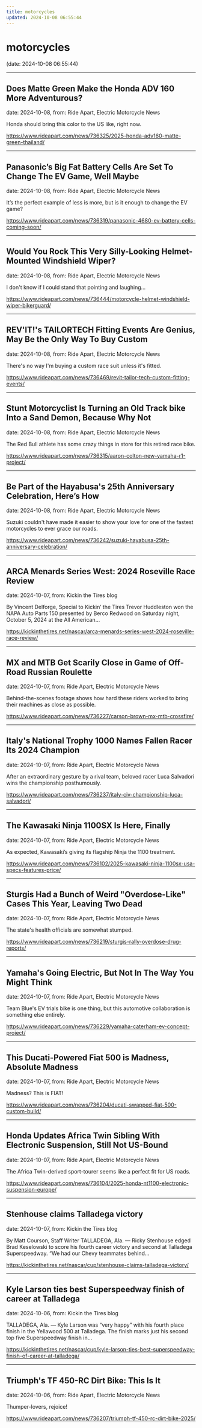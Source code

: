 ```yaml
---
title: motorcycles
updated: 2024-10-08 06:55:44
---
```


# motorcycles

(date: 2024-10-08 06:55:44)

---

## Does Matte Green Make the Honda ADV 160 More Adventurous?

date: 2024-10-08, from: Ride Apart, Electric Motorcycle News

Honda should bring this color to the US like, right now.  

<https://www.rideapart.com/news/736325/2025-honda-adv160-matte-green-thailand/>

---

## Panasonic’s Big Fat Battery Cells Are Set To Change The EV Game, Well Maybe

date: 2024-10-08, from: Ride Apart, Electric Motorcycle News

It’s the perfect example of less is more, but is it enough to change the EV game?  

<https://www.rideapart.com/news/736319/panasonic-4680-ev-battery-cells-coming-soon/>

---

## Would You Rock This Very Silly-Looking Helmet-Mounted Windshield Wiper?

date: 2024-10-08, from: Ride Apart, Electric Motorcycle News

I don't know if I could stand that pointing and laughing... 

<https://www.rideapart.com/news/736444/motorcycle-helmet-windshield-wiper-bikerguard/>

---

## REV'IT!'s TAILORTECH Fitting Events Are Genius, May Be the Only Way To Buy Custom

date: 2024-10-08, from: Ride Apart, Electric Motorcycle News

There's no way I'm buying a custom race suit unless it's fitted. 

<https://www.rideapart.com/news/736469/revit-tailor-tech-custom-fitting-events/>

---

## Stunt Motorcyclist Is Turning an Old Track bike Into a Sand Demon, Because Why Not

date: 2024-10-08, from: Ride Apart, Electric Motorcycle News

The Red Bull athlete has some crazy things in store for this retired race bike.  

<https://www.rideapart.com/news/736315/aaron-colton-new-yamaha-r1-project/>

---

## Be Part of the Hayabusa's 25th Anniversary Celebration, Here’s How

date: 2024-10-08, from: Ride Apart, Electric Motorcycle News

Suzuki couldn't have made it easier to show your love for one of the fastest motorcycles to ever grace our roads. 

<https://www.rideapart.com/news/736242/suzuki-hayabusa-25th-anniversary-celebration/>

---

## ARCA Menards Series West: 2024 Roseville Race Review

date: 2024-10-07, from: Kickin the Tires blog

By Vincent Delforge, Special to Kickin&#8217; the Tires Trevor Huddleston won the NAPA Auto Parts 150 presented by Berco Redwood on Saturday night, October 5, 2024 at the All American&#8230;  

<https://kickinthetires.net/nascar/arca-menards-series-west-2024-roseville-race-review/>

---

## MX and MTB Get Scarily Close in Game of Off-Road Russian Roulette

date: 2024-10-07, from: Ride Apart, Electric Motorcycle News

Behind-the-scenes footage shows how hard these riders worked to bring their machines as close as possible. 

<https://www.rideapart.com/news/736227/carson-brown-mx-mtb-crossfire/>

---

## Italy's National Trophy 1000 Names Fallen Racer Its 2024 Champion

date: 2024-10-07, from: Ride Apart, Electric Motorcycle News

After an extraordinary gesture by a rival team, beloved racer Luca Salvadori wins the championship posthumously. 

<https://www.rideapart.com/news/736237/italy-civ-championship-luca-salvadori/>

---

## The Kawasaki Ninja 1100SX Is Here, Finally

date: 2024-10-07, from: Ride Apart, Electric Motorcycle News

As expected, Kawasaki’s giving its flagship Ninja the 1100 treatment.  

<https://www.rideapart.com/news/736102/2025-kawasaki-ninja-1100sx-usa-specs-features-price/>

---

## Sturgis Had a Bunch of Weird "Overdose-Like" Cases This Year, Leaving Two Dead

date: 2024-10-07, from: Ride Apart, Electric Motorcycle News

The state's health officials are somewhat stumped.  

<https://www.rideapart.com/news/736219/sturgis-rally-overdose-drug-reports/>

---

## Yamaha's Going Electric, But Not In The Way You Might Think

date: 2024-10-07, from: Ride Apart, Electric Motorcycle News

Team Blue's EV trials bike is one thing, but this automotive collaboration is something else entirely. 

<https://www.rideapart.com/news/736229/yamaha-caterham-ev-concept-project/>

---

## This Ducati-Powered Fiat 500 is Madness, Absolute Madness

date: 2024-10-07, from: Ride Apart, Electric Motorcycle News

Madness? This is FIAT! 

<https://www.rideapart.com/news/736204/ducati-swapped-fiat-500-custom-build/>

---

## Honda Updates Africa Twin Sibling With Electronic Suspension, Still Not US-Bound

date: 2024-10-07, from: Ride Apart, Electric Motorcycle News

The Africa Twin-derived sport-tourer seems like a perfect fit for US roads.  

<https://www.rideapart.com/news/736104/2025-honda-nt1100-electronic-suspension-europe/>

---

## Stenhouse claims Talladega victory

date: 2024-10-07, from: Kickin the Tires blog

By Matt Courson, Staff Writer TALLADEGA, Ala. — Ricky Stenhouse edged Brad Keselowski to score his fourth career victory and second at Talladega Superspeedway. &#8220;We had our Chevy teammates behind&#8230;  

<https://kickinthetires.net/nascar/cup/stenhouse-claims-talladega-victory/>

---

## Kyle Larson ties best Superspeedway finish of career at Talladega

date: 2024-10-06, from: Kickin the Tires blog

TALLADEGA, Ala. — Kyle Larson was &#8220;very happy&#8221; with his fourth place finish in the Yellawood 500 at Talladega. The finish marks just his second top five Superspeedway finish in&#8230;  

<https://kickinthetires.net/nascar/cup/kyle-larson-ties-best-superspeedway-finish-of-career-at-talladega/>

---

## Triumph's TF 450-RC Dirt Bike: This Is It

date: 2024-10-06, from: Ride Apart, Electric Motorcycle News

Thumper-lovers, rejoice! 

<https://www.rideapart.com/news/736207/triumph-tf-450-rc-dirt-bike-2025/>

